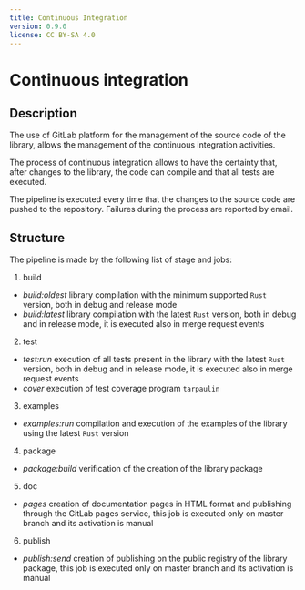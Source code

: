 ```yaml
---
title: Continuous Integration
version: 0.9.0
license: CC BY-SA 4.0
---
```


# Continuous integration

## Description

The use of GitLab platform for the management of the source code of the library, allows the management of the continuous integration activities.

The process of continuous integration allows to have the certainty that, after changes to the library, the code can compile and that all tests are executed.

The pipeline is executed every time that the changes to the source code are pushed to the repository. Failures during the process are reported by email.

## Structure

The pipeline is made by the following list of stage and jobs:

1. build
  - *build:oldest* library compilation with the minimum supported `Rust` version, both in debug and release mode
  - *build:latest* library compilation with the latest `Rust` version, both in debug and in release mode, it is executed also in merge request events

2. test
  - *test:run* execution of all tests present in the library with the latest `Rust` version, both in debug and in release mode, it is executed also in merge request events
  - *cover* execution of test coverage program `tarpaulin`

3. examples
  - *examples:run* compilation and execution of the examples of the library using the latest `Rust` version

4. package
  - *package:build* verification of the creation of the library package

5. doc
  - *pages* creation of documentation pages in HTML format and publishing through the GitLab pages service, this job is executed only on master branch and its activation is manual

6. publish
  - *publish:send* creation of publishing on the public registry of the library package, this job is executed only on master branch and its activation is manual

